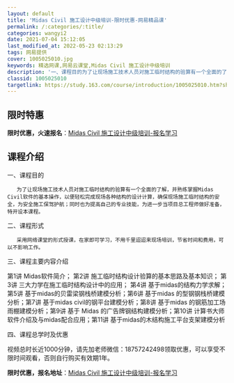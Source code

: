 ```yaml
---
layout: default
title: 'Midas Civil 施工设计中级培训-限时优惠-网易精品课'
permalink: /:categories/:title/
categories: wangyi2
date: 2021-07-04 15:12:05
last_modified_at: 2022-05-23 02:13:29
tags: 网易提供
cover: 1005025010.jpg
keywords: 精选网课,网易云课堂,Midas Civil 施工设计中级培训
description: '一、课程目的为了让现场施工技术人员对施工临时结构的验算有一个全面的了解，并熟练掌握MidasCivil软件的基本操作，以'
classid: 1005025010
targetlink: https://study.163.com/course/introduction/1005025010.htm?share=1&shareId=1025206652&utm_campaign=share&utm_medium=iphoneShare&utm_source=&utm_u=1025206652
---
```


## 限时特惠

**限时优惠，火速报名**：[Midas Civil 施工设计中级培训-报名学习](https://study.163.com/course/introduction/1005025010.htm?share=1&shareId=1025206652&utm_campaign=share&utm_medium=iphoneShare&utm_source=&utm_u=1025206652)

## 课程介绍

一、课程目的

       为了让现场施工技术人员对施工临时结构的验算有一个全面的了解，并熟练掌握Midas Civil软件的基本操作，以便轻松完成现场各种结构的设计计算，确保现场施工临时结构的安全，为安全施工保驾护航；同时也为提高自己的专业技能，为进一步当项目总工程师做好准备，特开设本课程。

二、课程形式

       采用网络课堂的形式授课，在家即可学习，不用千里迢迢来现场培训，节省时间和费用，可以不影响工作。

三、课程主要内容介绍

  第1讲  Midas软件简介； 第2讲 施工临时结构设计验算的基本思路及基本知识； 第3讲 三大力学在施工临时结构设计中的应用； 第4讲 基于midas的结构力学求解；第5讲  基于midas的贝雷梁钢栈桥建模分析；第6讲  基于midas 的型钢钢栈桥建模分析；第7讲 基于midas civil的钢平台建模分析；第8讲 基于midas 的钢筋加工场雨棚建模分析；第9讲 基于 Midas 的广告牌钢结构建模分析；第10讲 计算书大师软件介绍及与midas配合应用；第11讲 基于midas的木结构施工平台支架建模分析

四、课程总学时及优惠

   视频总时长近1000分钟，请先加老师微信：18757242498领取优惠，可以享受不限时间观看，否则自行购买有效期1年。

**限时优惠，报名地址**：[Midas Civil 施工设计中级培训-报名学习](https://study.163.com/course/introduction/1005025010.htm?share=1&shareId=1025206652&utm_campaign=share&utm_medium=iphoneShare&utm_source=&utm_u=1025206652)

